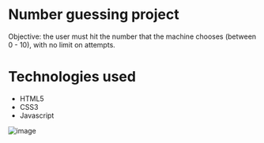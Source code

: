 # Number guessing project
Objective: the user must hit the number that the machine chooses (between 0 - 10), with no limit on attempts.

# Technologies used
* HTML5
* CSS3
* Javascript 

![image](https://user-images.githubusercontent.com/89205931/172933487-91b90ce1-49a9-4704-9e05-719ccdfb07b9.png)

